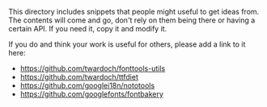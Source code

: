 This directory includes snippets that people might useful to get ideas from.
The contents will come and go, don't rely on them being there or having a certain API.
If you need it, copy it and modify it.

If you do and think your work is useful for others, please add a link to it here:

* https://github.com/twardoch/fonttools-utils
* https://github.com/twardoch/ttfdiet
* https://github.com/googlei18n/nototools
* https://github.com/googlefonts/fontbakery
